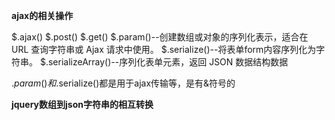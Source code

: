 **ajax的相关操作**

$.ajax()
$.post()
$.get()
$.param()--创建数组或对象的序列化表示，适合在 URL 查询字符串或 Ajax 请求中使用。
$.serialize()--将表单form内容序列化为字符串。
$.serializeArray()--序列化表单元素，返回 JSON 数据结构数据

$.param()和$.serialize()都是用于ajax传输等，是有&符号的

**jquery数组到json字符串的相互转换**
